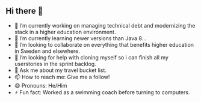 ## Hi there 👋

<!--
**mattematus/mattematus** is a ✨ _special_ ✨ repository because its `README.md` (this file) appears on your GitHub profile.

Here are some ideas to get you started:
-->
- 🔭 I’m currently working on managing technical debt and modernizing the stack in a higher education environment.
- 🌱 I’m currently learning newer versions than Java 8...
- 👯 I’m looking to collaborate on everything that benefits higher education in Sweden and elsewhere.
- 🤔 I’m looking for help with cloning myself so i can finish all my userstories in the sprint backlog.
- 💬 Ask me about my travel bucket list.
- 📫 How to reach me: Give me a follow!
- 😄 Pronouns: He/Him
- ⚡ Fun fact: Worked as a swimming coach before turning to computers.

